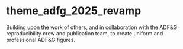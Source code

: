# theme_adfg_2025_revamp
Building upon the work of others, and in collaboration with the ADF&amp;G reproducibility crew and publication team, to create uniform and professional ADF&amp;G figures.
